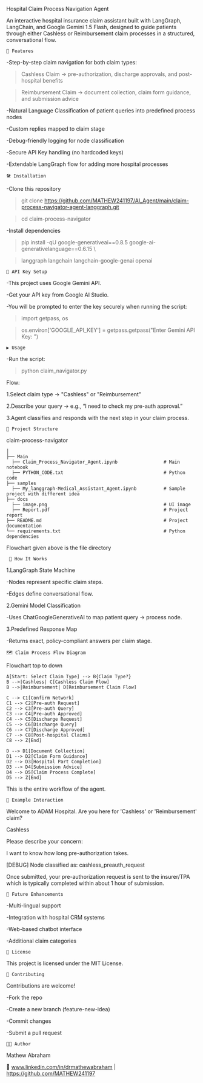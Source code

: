 Hospital Claim Process Navigation Agent 

An interactive hospital insurance claim assistant built with LangGraph, LangChain, and Google Gemini 1.5 Flash, designed to guide patients through either Cashless or Reimbursement claim processes in a structured, conversational flow.

    📌 Features

-Step-by-step claim navigation for both claim types:

>Cashless Claim → pre-authorization, discharge approvals, and post-hospital benefits

>Reimbursement Claim → document collection, claim form guidance, and submission advice

-Natural Language Classification of patient queries into predefined process nodes

-Custom replies mapped to claim stage

-Debug-friendly logging for node classification

-Secure API Key handling (no hardcoded keys)

-Extendable LangGraph flow for adding more hospital processes

    🛠 Installation

-Clone this repository

>git clone https://github.com/MATHEW241197/AI_Agent/main/claim-process-navigator-agent-langgraph.git

>cd claim-process-navigator

-Install dependencies

>pip install -qU google-generativeai==0.8.5 google-ai-generativelanguage==0.6.15 \

>langgraph langchain langchain-google-genai openai

    🔑 API Key Setup

-This project uses Google Gemini API.

-Get your API key from Google AI Studio.

-You will be prompted to enter the key securely when running the script:

>import getpass, os

>os.environ['GOOGLE_API_KEY'] = getpass.getpass("Enter Gemini API Key: ")

    ▶️ Usage

-Run the script:

>python claim_navigator.py

Flow:

1.Select claim type → "Cashless" or "Reimbursement"

2.Describe your query → e.g., “I need to check my pre-auth approval.”

3.Agent classifies and responds with the next step in your claim process.

    📂 Project Structure

claim-process-navigator

    │
    ├── Main
      ├── Claim_Process_Navigator_Agent.ipynb                 # Main notebook
      ├── PYTHON_CODE.txt                                     # Python code 
    ├── samples
      ├── My_langgraph-Medical_Assistant_Agent.ipynb          # Sample project with different idea
    ├── docs
      ├── image.png                                           # UI image
      ├── Report.pdf                                          # Project report 
    ├── README.md                                             # Project documentation
    └── requirements.txt                                      # Python dependencies 

Flowchart given above is the file directory

     🔄 How It Works

1.LangGraph State Machine

-Nodes represent specific claim steps.

-Edges define conversational flow.

2.Gemini Model Classification

-Uses ChatGoogleGenerativeAI to map patient query → process node.

3.Predefined Response Map

-Returns exact, policy-compliant answers per claim stage.

    🗺 Claim Process Flow Diagram

Flowchart top to down

    A[Start: Select Claim Type] --> B{Claim Type?}
    B -->|Cashless| C[Cashless Claim Flow]
    B -->|Reimbursement| D[Reimbursement Claim Flow]

    C --> C1[Confirm Network]
    C1 --> C2[Pre-auth Request]
    C2 --> C3[Pre-auth Query]
    C3 --> C4[Pre-auth Approved]
    C4 --> C5[Discharge Request]
    C5 --> C6[Discharge Query]
    C6 --> C7[Discharge Approved]
    C7 --> C8[Post-hospital Claims]
    C8 --> Z[End]

    D --> D1[Document Collection]
    D1 --> D2[Claim Form Guidance]
    D2 --> D3[Hospital Part Completion]
    D3 --> D4[Submission Advice]
    D4 --> D5[Claim Process Complete]
    D5 --> Z[End]

This is the entire workflow of the agent.

    📜 Example Interaction

Welcome to ADAM Hospital. Are you here for 'Cashless' or 'Reimbursement' claim?

Cashless

Please describe your concern:

I want to know how long pre-authorization takes.

[DEBUG] Node classified as: cashless_preauth_request

Once submitted, your pre-authorization request is sent to the insurer/TPA which is typically completed within about 1 hour of submission.

    📌 Future Enhancements

-Multi-lingual support

-Integration with hospital CRM systems

-Web-based chatbot interface

-Additional claim categories

    📄 License

This project is licensed under the MIT License.

    🤝 Contributing

Contributions are welcome!

-Fork the repo

-Create a new branch (feature-new-idea)

-Commit changes

-Submit a pull request

    👨‍💻 Author

Mathew Abraham

🔗 www.linkedin.com/in/drmathewabraham | https://github.com/MATHEW241197
